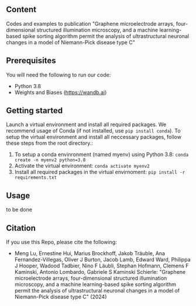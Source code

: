 ## Content
Codes and examples to publication "Graphene microelectrode arrays, four-dimensional structured illumination microscopy, and a machine learning-based spike sorting algorithm permit the analysis of ultrastructural neuronal changes in a model of Niemann-Pick disease type C"

## Prerequisites
You will need the following to run our code:
* Python 3.8
* Weights and Biases (https://wandb.ai)

## Getting started
Launch a virtual environment and install all required packages. We recommend usage of Conda (if not installed, use `pip install conda`). To setup the virtual environment and install all neccessary packages, follow these steps from the root directory.:
1. To setup a conda envinronment (named myenv) using Python 3.8:
`conda create -n myenv2 python=3.8`
2. Activate the virtual environment:
`conda activate myenv2`
3. Install all required packages in the virtual envirnoment:
`pip install -r requirements.txt`

## Usage 
to be done
## Citation

If you use this Repo, please cite the following:
- Meng Lu, Ernestine Hui, Marius Brockhoff, Jakob Träuble, Ana Fernandez-Villegas, Oliver J Burton, Jacob Lamb, Edward Ward, Philippa J Hooper, Wadood Tadbier, Nino F Läubli, Stephan Hofmann, Clemens F Kaminski, Antonio Lombardo, Gabriele S Kaminski Schierle: "Graphene microelectrode arrays, four-dimensional structured illumination microscopy, and a machine learning-based spike sorting algorithm permit the analysis of ultrastructural neuronal changes in a model of Niemann-Pick disease type C" (2024)
